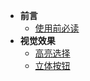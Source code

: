 * **前言**
  * [使用前必读](/README.md)
* **视觉效果**
  * [高亮选择](/csspage/selection_01.md)
  * [立体按钮](/csspage/button_01.md)